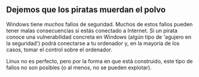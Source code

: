

<div id="corps">

<h2>Dejemos que los piratas muerdan el polvo</h2>

Windows tiene <i>muchos</i> fallos de seguridad. Muchos de estos fallos pueden tener malas consecuencias si estás conectado a Internet. Si un pirata conoce una vulnerabilidad concreta en Windows (algún tipo de 'agujero en la seguridad') podrá conectarse a tu ordenador y, en la mayoría de los casos, tomar el control sobre el ordenador.

Linux no es perfecto, pero por la forma en que está construido, este tipo de fallos no son posibles (o al menos, no se pueden explotar).

</div>


 
